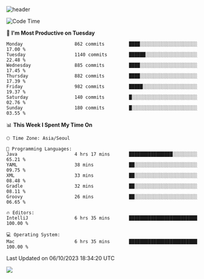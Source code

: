 ![header](https://capsule-render.vercel.app/api?type=Egg&color=timeAuto&height=300&section=header&text=PoPo&fontSize=90&animation=fadeIn)

  <!--START_SECTION:waka-->
![Code Time](http://img.shields.io/badge/Code%20Time-1%2C225%20hrs%2032%20mins-blue)

📅 **I'm Most Productive on Tuesday** 

```text
Monday                   862 commits         ████░░░░░░░░░░░░░░░░░░░░░   17.00 % 
Tuesday                  1140 commits        ██████░░░░░░░░░░░░░░░░░░░   22.48 % 
Wednesday                885 commits         ████░░░░░░░░░░░░░░░░░░░░░   17.45 % 
Thursday                 882 commits         ████░░░░░░░░░░░░░░░░░░░░░   17.39 % 
Friday                   982 commits         █████░░░░░░░░░░░░░░░░░░░░   19.37 % 
Saturday                 140 commits         █░░░░░░░░░░░░░░░░░░░░░░░░   02.76 % 
Sunday                   180 commits         █░░░░░░░░░░░░░░░░░░░░░░░░   03.55 % 
```


📊 **This Week I Spent My Time On** 

```text
🕑︎ Time Zone: Asia/Seoul

💬 Programming Languages: 
Java                     4 hrs 17 mins       ████████████████░░░░░░░░░   65.21 % 
YAML                     38 mins             ██░░░░░░░░░░░░░░░░░░░░░░░   09.75 % 
XML                      33 mins             ██░░░░░░░░░░░░░░░░░░░░░░░   08.48 % 
Gradle                   32 mins             ██░░░░░░░░░░░░░░░░░░░░░░░   08.11 % 
Groovy                   26 mins             ██░░░░░░░░░░░░░░░░░░░░░░░   06.65 % 

🔥 Editors: 
IntelliJ                 6 hrs 35 mins       █████████████████████████   100.00 % 

💻 Operating System: 
Mac                      6 hrs 35 mins       █████████████████████████   100.00 % 
```


 Last Updated on 06/10/2023 18:34:20 UTC
<!--END_SECTION:waka-->



<img src="https://capsule-render.vercel.app/api?type=Egg&color=timeAuto&height=300&section=footer&text=PoPo&fontSize=90&animation=fadeIn&reversal=true" />
